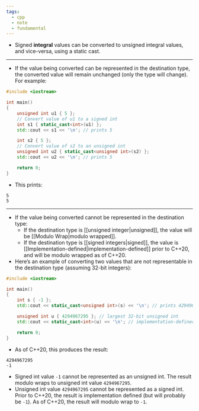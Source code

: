 ```yaml
---
tags:
  - cpp
  - note
  - fundamental
---
```


- Signed **integral** values can be converted to unsigned integral values, and vice-versa, using a static cast.

---

- If the value being converted can be represented in the destination type, the converted value will remain unchanged (only the type will change). For example:

```cpp
#include <iostream>

int main()
{
    unsigned int u1 { 5 };
    // Convert value of u1 to a signed int
    int s1 { static_cast<int>(u1) };
    std::cout << s1 << '\n'; // prints 5

    int s2 { 5 };
    // Convert value of s2 to an unsigned int
    unsigned int u2 { static_cast<unsigned int>(s2) };
    std::cout << u2 << '\n'; // prints 5

    return 0;
}
```

- This prints:
```ad-Answer
5
5
```

---

- If the value being converted cannot be represented in the destination type:
	- If the destination type is [[unsigned integer|unsigned]], the value will be [[Modulo Wrap|modulo wrapped]].
	- If the destination type is [[signed integers|signed]], the value is [[Implementation-defined|implementation-defined]] prior to C++20, and will be modulo wrapped as of C++20.
- Here’s an example of converting two values that are not representable in the destination type (assuming 32-bit integers):

```cpp
#include <iostream>

int main()
{
    int s { -1 };
    std::cout << static_cast<unsigned int>(s) << '\n'; // prints 4294967295

    unsigned int u { 4294967295 }; // largest 32-bit unsigned int
    std::cout << static_cast<int>(u) << '\n'; // implementation-defined prior to C++20, -1 as of C++20

    return 0;
}
```

- As of C++20, this produces the result:

```ad-Answer
4294967295
-1
```

- Signed int value `-1` cannot be represented as an unsigned int. The result modulo wraps to unsigned int value `4294967295`.
- Unsigned int value `4294967295` cannot be represented as a signed int. Prior to C++20, the result is implementation defined (but will probably be `-1`). As of C++20, the result will modulo wrap to `-1`.